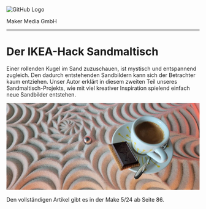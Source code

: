![GitHub Logo](http://www.heise.de/make/icons/make_logo.png)

Maker Media GmbH

***

# Der IKEA-Hack Sandmaltisch

Einer rollenden Kugel im Sand zuzuschauen, ist mystisch und entspannend zugleich. Den dadurch entstehenden Sandbildern kann sich der Betrachter kaum entziehen. Unser Autor erklärt in diesem zweiten Teil unseres Sandmaltisch-Projekts, wie mit viel kreativer Inspiration spielend einfach neue Sandbilder entstehen.



![Picture](./Aufmacher.jpg) 

Den vollständigen Artikel gibt es in der Make 5/24 ab Seite 86.
